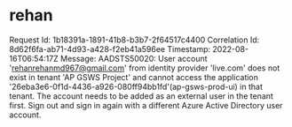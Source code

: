 # rehan
Request Id: 1b18391a-1891-41b8-b3b7-2f64517c4400 Correlation Id: 8d62f6fa-ab71-4d93-a428-f2eb41a596ee Timestamp: 2022-08-16T06:54:17Z Message: AADSTS50020: User account 'rehanrehanmd967@gmail.com' from identity provider 'live.com' does not exist in tenant 'AP GSWS Project' and cannot access the application '26eba3e6-0f1d-4436-a926-080ff94bb1fd'(ap-gsws-prod-ui) in that tenant. The account needs to be added as an external user in the tenant first. Sign out and sign in again with a different Azure Active Directory user account.
